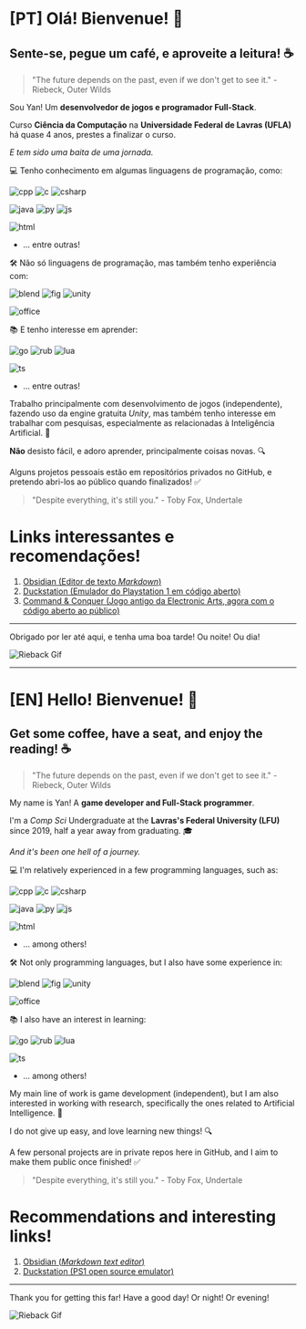 [PT] Olá! Bienvenue! :wave:
================
Sente-se, pegue um café, e aproveite a leitura! :coffee:
----------------

> "The future depends on the past, even if we don't get to see it." - Riebeck, Outer Wilds

Sou Yan! Um **desenvolvedor de jogos e programador Full-Stack**. 

Curso **Ciência da Computação** na **Universidade Federal de Lavras (UFLA)** há quase 4 anos, prestes a finalizar o curso.

*E tem sido uma baita de uma jornada.*

:computer: Tenho conhecimento em algumas linguagens de programação, como: 

![cpp](https://img.shields.io/badge/C%2B%2B-00599C?style=for-the-badge&logo=c%2B%2B&logoColor=white)
![c](https://img.shields.io/badge/C-00599C?style=for-the-badge&logo=c&logoColor=white)
![csharp](https://img.shields.io/badge/C%23-239120?style=for-the-badge&logo=c-sharp&logoColor=white)

![java](https://img.shields.io/badge/Java-ED8B00?style=for-the-badge&logo=java&logoColor=white)
![py](https://img.shields.io/badge/Python-3776AB?style=for-the-badge&logo=python&logoColor=white)
![js](https://img.shields.io/badge/JavaScript-F7DF1E?style=for-the-badge&logo=javascript&logoColor=black)

![html](https://img.shields.io/badge/HTML5-E34F26?style=for-the-badge&logo=html5&logoColor=white)
- ... entre outras! 

:hammer_and_wrench: Não só linguagens de programação, mas também tenho experiência com:

![blend](https://img.shields.io/badge/blender-%23F5792A.svg?style=for-the-badge&logo=blender&logoColor=white) ![fig](https://img.shields.io/badge/Figma-F24E1E?style=for-the-badge&logo=figma&logoColor=white) ![unity](https://img.shields.io/badge/Unity-100000?style=for-the-badge&logo=unity&logoColor=white) 

![office](	https://img.shields.io/badge/Microsoft_Office-D83B01?style=for-the-badge&logo=microsoft-office&logoColor=white)

:books: E tenho interesse em aprender: 

![go](https://img.shields.io/badge/Go-00ADD8?style=for-the-badge&logo=go&logoColor=white) ![rub](https://img.shields.io/badge/Ruby-CC342D?style=for-the-badge&logo=ruby&logoColor=white) ![lua](https://img.shields.io/badge/Lua-2C2D72?style=for-the-badge&logo=lua&logoColor=white)

![ts](https://img.shields.io/badge/TypeScript-007ACC?style=for-the-badge&logo=typescript&logoColor=white)
- ... entre outras! 

Trabalho principalmente com desenvolvimento de jogos (independente), fazendo uso da engine gratuita *Unity*, mas também tenho interesse em trabalhar com pesquisas, especialmente as relacionadas à Inteligência Artificial. :robot:

**Não** desisto fácil, e adoro aprender, principalmente coisas novas. :mag:

Alguns projetos pessoais estão em repositórios privados no GitHub, e pretendo abri-los ao público quando finalizados! :white_check_mark:

> "Despite everything, it's still you." - Toby Fox, Undertale

Links interessantes e recomendações! 
=====================
1. [Obsidian (Editor de texto *Markdown*)](https://obsidian.md/)
2. [Duckstation (Emulador do Playstation 1 em código aberto)](https://github.com/stenzek/duckstation)
3. [Command & Conquer (Jogo antigo da Electronic Arts, agora com o código aberto ao público)](https://github.com/electronicarts/CnC_Remastered_Collection)

---------------------
Obrigado por ler até aqui, e tenha uma boa tarde! Ou noite! Ou dia! 

![Rieback Gif](https://c.tenor.com/v5lxzTqe79AAAAAd/outer-wilds.gif)

---------------------
[EN] Hello! Bienvenue! :wave:
================
Get some coffee, have a seat, and enjoy the reading! :coffee:
----------------

> "The future depends on the past, even if we don't get to see it." - Riebeck, Outer Wilds

My name is Yan! A **game developer and Full-Stack programmer**.

I'm a *Comp Sci* Undergraduate at the **Lavras's Federal University (LFU)** since 2019, half a year away from graduating. :mortar_board:

*And it's been one hell of a journey.*

:computer: I'm relatively experienced in a few programming languages, such as:

![cpp](https://img.shields.io/badge/C%2B%2B-00599C?style=for-the-badge&logo=c%2B%2B&logoColor=white)
![c](https://img.shields.io/badge/C-00599C?style=for-the-badge&logo=c&logoColor=white)
![csharp](https://img.shields.io/badge/C%23-239120?style=for-the-badge&logo=c-sharp&logoColor=white)

![java](https://img.shields.io/badge/Java-ED8B00?style=for-the-badge&logo=java&logoColor=white)
![py](https://img.shields.io/badge/Python-3776AB?style=for-the-badge&logo=python&logoColor=white)
![js](https://img.shields.io/badge/JavaScript-F7DF1E?style=for-the-badge&logo=javascript&logoColor=black)

![html](https://img.shields.io/badge/HTML5-E34F26?style=for-the-badge&logo=html5&logoColor=white)
- ... among others! 

:hammer_and_wrench: Not only programming languages, but I also have some experience in:

![blend](https://img.shields.io/badge/blender-%23F5792A.svg?style=for-the-badge&logo=blender&logoColor=white) ![fig](https://img.shields.io/badge/Figma-F24E1E?style=for-the-badge&logo=figma&logoColor=white) ![unity](https://img.shields.io/badge/Unity-100000?style=for-the-badge&logo=unity&logoColor=white) 

![office](	https://img.shields.io/badge/Microsoft_Office-D83B01?style=for-the-badge&logo=microsoft-office&logoColor=white)

:books: I also have an interest in learning:

![go](https://img.shields.io/badge/Go-00ADD8?style=for-the-badge&logo=go&logoColor=white) ![rub](https://img.shields.io/badge/Ruby-CC342D?style=for-the-badge&logo=ruby&logoColor=white) ![lua](https://img.shields.io/badge/Lua-2C2D72?style=for-the-badge&logo=lua&logoColor=white)

![ts](https://img.shields.io/badge/TypeScript-007ACC?style=for-the-badge&logo=typescript&logoColor=white)
- ... among others! 

My main line of work is game development (independent), but I am also interested in working with research, specifically the ones related to Artificial Intelligence. :robot:

I do not give up easy, and love learning new things! :mag:

A few personal projects are in private repos here in GitHub, and I aim to make them public once finished! :white_check_mark:

> "Despite everything, it's still you." - Toby Fox, Undertale

Recommendations and interesting links!
=====================
1. [Obsidian (*Markdown text editor*)](https://obsidian.md/)
2. [Duckstation (PS1 open source emulator)](https://github.com/stenzek/duckstation)

---------------------
Thank you for getting this far! Have a good day! Or night! Or evening!  

![Rieback Gif](https://c.tenor.com/v5lxzTqe79AAAAAd/outer-wilds.gif)
